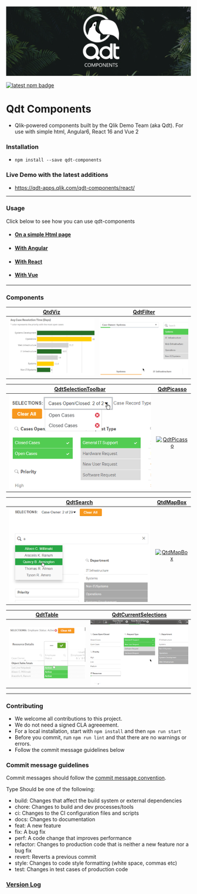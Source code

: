 ![Banner](docs/assets/banner.png "Banner") 

[![latest npm badge](https://img.shields.io/npm/v/qdt-components/latest.svg)](https://www.npmjs.com/package/qdt-components)

# Qdt Components

- Qlik-powered components built by the Qlik Demo Team (aka Qdt). For use with simple html, Angular6, React 16 and Vue 2


### Installation
- `npm install --save qdt-components`


### Live Demo with the latest additions
- https://qdt-apps.qlik.com/qdt-components/react/

---

### Usage

Click below to see how you can use qdt-components

* #### [On a simple Html page](docs/usage/Html.md)

* #### [With Angular](docs/usage/Angular.md)

* #### [With React](docs/usage/React.md)

* #### [With Vue](docs/usage/Vue.md)

---

### Components

| [QtdViz](docs/components/QdtViz.md)                               | [QdtFilter](docs/components/QdtFilter.md)                           |
| :----:                                                            |    :----:                                                           |
| [![QtdViz](docs/assets/embedded.png)](docs/components/QdtViz.md)  | [![QdtFilter](docs/assets/filters.png)](docs/components/QdtFilter.md)  |


| [QdtSelectionToolbar](docs/components/QdtSelectionToolbar.md)     | [QdtPicasso](docs/components/QdtPicasso/)                           |
| :----:                                                            |    :----:                                                           |
| [![QdtSelectionToolbar](docs/assets/selectionToolbar.png)](docs/components/QdtSelectionToolbar.md)  | [![QdtPicasso](docs/components/QdtPicasso/assets/picassoCustomGroupBarchart.png)](docs/components/QdtPicasso/)  |


| [QdtSearch](docs/components/QdtSearch.md)                         | [QtdMapBox](docs/components/QdtMapBox.md)                           |
| :----:                                                            |    :----:                                                           |
| [![QdtSearch](docs/assets/search.png)](docs/components/QdtSearch.md)  | [![QtdMapBox](docs/assets/picassoMapbox.png)](docs/components/QdtMapBox.md)  |

| [QdtTable](docs/components/QdtTable.md)                           | [QdtCurrentSelections](docs/components/QdtCurrentSelections.md)                           |
| :----:                                                            |    :----:                                                           |
| [![QdtTable](docs/assets/table.png)](docs/components/QdtTable.md) | [![QdtCurrentSelections](docs/assets/currentSelections.png)](docs/components/QdtCurrentSelections.md)  |

---

### Contributing

- We welcome all contributions to this project.
- We do not need a signed CLA agreeement.
- For a local installation, start with `npm install` and then `npm run start`
- Before you commit, run `npm run lint` and that there are no warnings or errors.
- Follow the commit message guidelines below


### Commit message guidelines

Commit messages should follow the [commit message convention](https://www.conventionalcommits.org/en/v1.0.0).

Type
Should be one of the following:

- build: Changes that affect the build system or external dependencies
- chore: Changes to build and dev processes/tools
- ci: Changes to the CI configuration files and scripts
- docs: Changes to documentation
- feat: A new feature
- fix: A bug fix
- perf: A code change that improves performance
- refactor: Changes to production code that is neither a new feature nor a bug fix
- revert: Reverts a previous commit
- style: Changes to code style formatting (white space, commas etc)
- test: Changes in test cases of production code


### [Version Log](https://github.com/qlik-demo-team/qdt-components/blob/master/docs/components/QdtMapBox.md)
